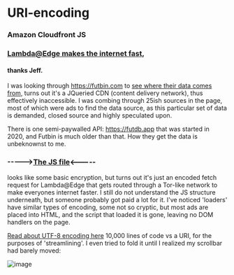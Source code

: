 # URI-encoding
### Amazon Cloudfront JS
### [Lambda@Edge makes the internet fast](https://docs.aws.amazon.com/AmazonCloudFront/latest/DeveloperGuide/lambda-at-the-edge.html), 
#### thanks Jeff.

I was looking through https://futbin.com to [see where their data comes from](https://www.futbin.com/23/player/62/pele), turns out it's a JQueried CDN (content delivery network), thus effectively inaccessible. I was combing through 25ish sources in the page, most of which were ads to find the data source, as this particular set of data is demanded, closed source and highly speculated upon.

There is one semi-paywalled API: https://futdb.app that was started in 2020, and Futbin is much older than that. How they get the data is unbeknownst to me.

### ----->[The JS file](https://github.com/dkalnz/URI-encoding/blob/main/script-donotrun.js)<-----
looks like some basic encryption, but turns out it's just an encoded fetch request for Lambda@Edge that gets routed through a Tor-like network to make everyones internet faster.
I still do not understand the JS structure underneath, but someone probably got paid a lot for it.
I've noticed 'loaders' have similar types of encoding, some not so cryptic, but most ads are placed into HTML, and the script that loaded it is gone, leaving no DOM handlers on the page.

[Read about UTF-8 encoding here](https://www.urlencoder.org)
10,000 lines of code vs a URI, for the purposes of 'streamlining'.
I even tried to fold it until I realized my scrollbar had barely moved:

![image](https://user-images.githubusercontent.com/88372572/192675187-7f62c54b-311c-45d4-9076-564ebac57d34.png)



